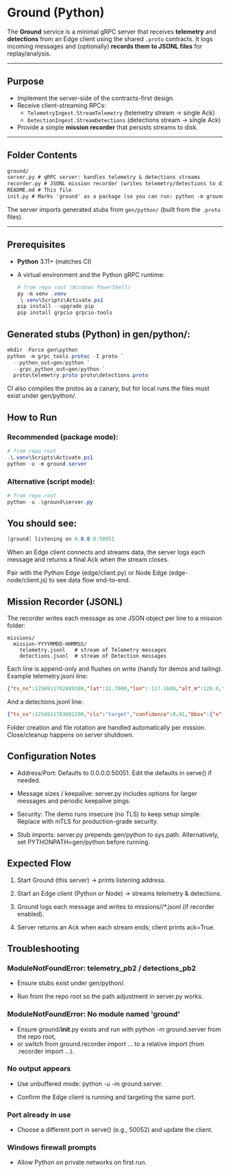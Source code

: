 # Ground (Python)

The **Ground** service is a minimal gRPC server that receives **telemetry** and **detections** from an Edge client using the shared `.proto` contracts. It logs incoming messages and (optionally) **records them to JSONL files** for replay/analysis.

---

## Purpose

- Implement the server-side of the contracts-first design.
- Receive client-streaming RPCs:
  - `TelemetryIngest.StreamTelemetry` (telemetry stream → single Ack)
  - `DetectionIngest.StreamDetections` (detections stream → single Ack)
- Provide a simple **mission recorder** that persists streams to disk.

---

## Folder Contents

```txt
ground/
server.py # gRPC server: handles telemetry & detections streams
recorder.py # JSONL mission recorder (writes telemetry/detections to disk)
README.md # This file
init.py # Marks 'ground' as a package (so you can run: python -m ground.server)
```

The server imports generated stubs from `gen/python/` (built from the `.proto` files).

---

## Prerequisites

- **Python** 3.11+ (matches CI)
- A virtual environment and the Python gRPC runtime:

  ```powershell
  # from repo root (Windows PowerShell)
  py -m venv .venv
  .\.venv\Scripts\Activate.ps1
  pip install --upgrade pip
  pip install grpcio grpcio-tools
  ```

## Generated stubs (Python) in gen/python/:

```powershell
mkdir -Force gen\python
python -m grpc_tools.protoc -I proto `
  --python_out=gen/python `
  --grpc_python_out=gen/python `
  proto\telemetry.proto proto\detections.proto
```

CI also compiles the protos as a canary, but for local runs the files must exist under gen/python/.

## How to Run

### Recommended (package mode):

```powershell
# from repo root
.\.venv\Scripts\Activate.ps1
python -u -m ground.server
``` 

### Alternative (script mode):

```powershell
# from repo root
python -u .\ground\server.py
```

## You should see:

```csharp
[ground] listening on 0.0.0.0:50051
```

When an Edge client connects and streams data, the server logs each message and returns a final Ack when the stream closes.

Pair with the Python Edge (edge/client.py) or Node Edge (edge-node/client.js) to see data flow end-to-end.

## Mission Recorder (JSONL)

The recorder writes each message as one JSON object per line to a mission folder:

```arduino
missions/
  mission-YYYYMMDD-HHMMSS/
    telemetry.jsonl   # stream of Telemetry messages
    detections.jsonl  # stream of Detection messages
```

Each line is append-only and flushes on write (handy for demos and tailing). Example telemetry.jsonl line:

```json
{"ts_ns":1256911702889300,"lat":32.7000,"lon":-117.1600,"alt_m":120.0,"yaw_deg":10.0,"pitch_deg":0.5,"roll_deg":0.2,"vn":0.0,"ve":0.0,"vd":0.0}
```

And a detections.jsonl line:

```json
{"ts_ns":1256911703001200,"cls":"target","confidence":0.91,"bbox":{"x":100,"y":150,"w":60,"h":40},"lat":32.70,"lon":-117.16}
```

Folder creation and file rotation are handled automatically per mission. Close/cleanup happens on server shutdown.

## Configuration Notes

- Address/Port: Defaults to 0.0.0.0:50051. Edit the defaults in serve() if needed.

- Message sizes / keepalive: server.py includes options for larger messages and periodic keepalive pings.

- Security: The demo runs insecure (no TLS) to keep setup simple. Replace with mTLS for production-grade security.

- Stub imports: server.py prepends gen/python to sys.path. Alternatively, set PYTHONPATH=gen/python before running.

## Expected Flow

1. Start Ground (this server) → prints listening address.

2. Start an Edge client (Python or Node) → streams telemetry & detections.

3. Ground logs each message and writes to missions/<id>/*.jsonl (if recorder enabled).

4. Server returns an Ack when each stream ends; client prints ack=True.

## Troubleshooting

### ModuleNotFoundError: telemetry_pb2 / detections_pb2

- Ensure stubs exist under gen/python/.

- Run from the repo root so the path adjustment in server.py works.

### ModuleNotFoundError: No module named 'ground'

- Ensure ground/__init__.py exists and run with python -m ground.server from the repo root,
- or switch from ground.recorder import ... to a relative import (from .recorder import ...).

### No output appears

- Use unbuffered mode: python -u -m ground.server.

- Confirm the Edge client is running and targeting the same port.

### Port already in use

- Choose a different port in serve() (e.g., 50052) and update the client.

### Windows firewall prompts

- Allow Python on private networks on first run.